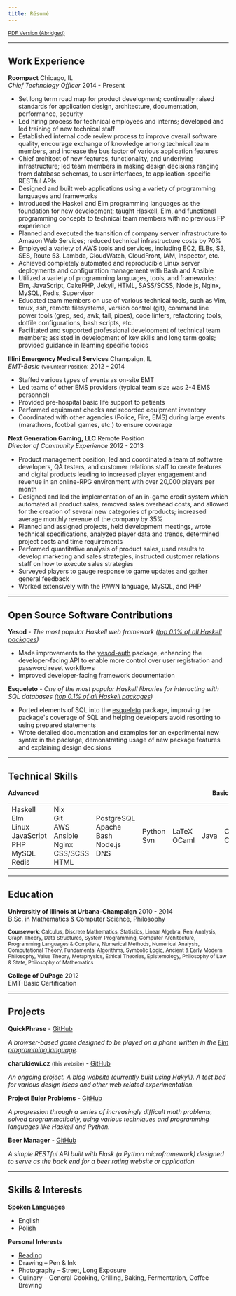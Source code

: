 ```yaml
---
title: Résumé
---
```


<div class="resume-body">

<small>[PDF Version (Abridged)](https://github.com/charukiewicz/resume/raw/master/charukiewicz_resume.pdf)</small>


<hr>

## Work Experience

<div class="exp">

**Roompact** <span class="fr">Chicago, IL</span><br>
*Chief Technology Officer* <span class="fr">2014 - Present</span>

* Set long term road map for product development; continually raised standards for application design, architecture, documentation, performance, security
* Led hiring process for technical employees and interns; developed and led training of new technical staff
* Established internal code review process to improve overall software quality, encourage exchange of knowledge among technical team members, and increase the bus factor of various application features
* Chief architect of new features, functionality, and underlying infrastructure; led team members in making design decisions ranging from database schemas,  to user interfaces, to application-specific RESTful APIs
* Designed and built web applications using a variety of programming languages and frameworks
* Introduced the Haskell and Elm programming languages as the foundation for new development; taught Haskell, Elm, and functional programming concepts to technical team members with no previous FP experience
* Planned and executed the transition of company server infrastructure to Amazon Web Services; reduced technical infrastructure costs by 70%
* Employed a variety of AWS tools and services, including EC2, ELBs, S3, SES, Route 53, Lambda, CloudWatch, CloudFront, IAM, Inspector, etc.
* Achieved completely automated and reproducible Linux server deployments and configuration management with Bash and Ansible
* Utilized a variety of programming languages, tools, and frameworks: Elm, JavaScript, CakePHP, Jekyll, HTML, SASS/SCSS, Node.js, Nginx, MySQL, Redis, Supervisor
* Educated team members on use of various technical tools, such as Vim, tmux, ssh, remote filesystems, version control (git), command line power tools (grep, sed, awk, tail, pipes), code linters, refactoring tools, dotfile configurations, bash scripts, etc.
* Facilitated and supported professional development of technical team members; assisted in development of key skills and long term goals; provided guidance in learning specific topics

**Illini Emergency Medical Services** <span class="fr">Champaign, IL</span><br>
*EMT-Basic* <small>(Volunteer Position)</small> <span class="fr">2012 - 2014</span>

* Staffed various types of events as on-site EMT
* Led teams of other EMS providers (typical team size was 2-4 EMS personnel)
* Provided pre-hospital basic life support to patients
* Performed equipment checks and recorded equipment inventory
* Coordinated with other agencies (Police, Fire, EMS) during large events (marathons, football games, etc.) to ensure coverage

**Next Generation Gaming, LLC** <span class="fr">Remote Position</span><br>
*Director of Community Experience* <span class="fr">2012 - 2013</span>

* Product management position; led and coordinated a team of software developers, QA testers, and customer relations staff to create features and digital products leading to increased player engagement and revenue in an online-RPG environment with over 20,000 players per month
* Designed and led the implementation of an in-game credit system which automated all product sales, removed sales overhead costs, and allowed for the creation of several new categories of products; increased average monthly revenue of the company by 35%
* Planned and assigned projects, held development meetings, wrote technical specifications, analyzed player data and trends, determined project costs and time requirements
* Performed quantitative analysis of product sales, used results to develop marketing and sales strategies, instructed customer relations staff on how to execute sales strategies
* Surveyed players to gauge response to game updates and gather general feedback
* Worked extensively with the PAWN language, MySQL, and PHP

</div>

<hr>

## Open Source Software Contributions

**Yesod** - *The most popular Haskell web framework ([top 0.1% of all Haskell packages](https://hackage.haskell.org/packages/top))*

- Made improvements to the [yesod-auth](https://hackage.haskell.org/package/yesod-auth) package, enhancing the developer-facing API to enable more control over user registration and password reset workflows
- Improved developer-facing framework documentation

**Esqueleto** - *One of the most popular Haskell libraries for interacting with SQL databases ([top 0.1% of all Haskell packages](https://hackage.haskell.org/packages/top))*

- Ported elements of SQL into the [esqueleto](https://hackage.haskell.org/package/esqueleto) package, improving the package's coverage of SQL and helping developers avoid resorting to using prepared statements
- Wrote detailed documentation and examples for an experimental new syntax in the package, demonstrating usage of new package features and explaining design decisions

<hr>

## Technical Skills

<b>
<span class="sk-6">Advanced</span>
<span class="sk-0" style="float:right">Basic</span>
<div class="sk-grad"></div>
</b>

<table class="sk-table">
<tr>
<td class="sk sk-6">
<span>Haskell</span><br/>
<span>Elm</span><br/>
<span>Linux</span><br/>
<span>JavaScript</span><br/>
<span>PHP</span><br/>
<span>MySQL</span><br/>
<span>Redis</span>
</td>
<td class="sk sk-5">
<span>Nix</span><br/>
<span>Git</span><br/>
<span>AWS</span><br/>
<span>Ansible</span><br/>
<span>Nginx</span><br/>
<span>CSS/SCSS</span><br/>
<span>HTML</span>
</td>
<td class="sk sk-4">
<span>PostgreSQL</span><br/>
<span>Apache</span><br/>
<span>Bash</span><br/>
<span>Node.js</span><br/>
<span>DNS</span>
</td>
<td class="sk sk-3">
<span>Python</span><br/>
<span>Svn</span>
</td>
<td class="sk sk-2">
<span>LaTeX</span><br/>
<span>OCaml</span>
</td>
<td class="sk sk-1">
<span>Java</span><br/>
</td>
<td class="sk sk-0">
<span>C</span><br/>
<span>C++</span>
</td>
</tr>
</table>

<hr>

## Education

**Universitiy of Illinois at Urbana-Champaign** <span class="fr">2010 - 2014</span><br>
B.Sc. in Mathematics & Computer Science, Philosophy 

<small>**Coursework**: Calculus, Discrete Mathematics, Statistics, Linear Algebra, Real Analysis, Graph Theory, Data Structures, System Programming, Computer Architecture, Programming Languages & Compilers, Numerical Methods, Numerical Analysis, Computational Theory, Fundamental Algorithms, Symbolic Logic, Ancient & Early Modern Philosophy, Value Theory, Metaphysics, Ethical Theories, Epistemology, Philosophy of Law & State, Philosophy of Mathematics</small>

**College of DuPage** <span class="fr">2012</span><br>
EMT-Basic Certification

<hr>

## Projects

**QuickPhrase** - [GitHub](https://github.com/charukiewicz/quickphrase)

*A browser-based game designed to be played on a phone written in the [Elm programming language](https://elm-lang.org).*

**charukiewi.cz** <small>(this website)</small> - [GitHub](https://github.com/charukiewicz/charukiewicz)

*An ongoing project.  A blog website (currently built using Hakyll).  A test bed for various design ideas and other web related experimentation.*

**Project Euler Problems** - [GitHub](https://github.com/charukiewicz/project-euler)

*A progression through a series of increasingly difficult math problems, solved programmatically, using various techniques and programming languages like Haskell and Python.*

**Beer Manager** - [GitHub](https://github.com/charukiewicz/beer-manager)

*A simple RESTful API built with Flask (a Python microframework) designed to serve as the back end for a beer rating website or application.*

<hr>

## Skills & Interests

**Spoken Languages**

* English
* Polish

**Personal Interests**

* [Reading](/reading)
* Drawing – Pen & Ink
* Photography – Street, Long Exposure
* Culinary – General Cooking, Grilling, Baking, Fermentation, Coffee Brewing

</div>
